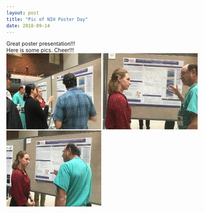 ```yaml
---
layout: post
title: "Pic of NIH Poster Day"
date: 2018-09-14
---
```

Great poster presentation!!! </br>
Here is some pics. 
Cheer!!! </br>
<img src="/assets/pics/IMG_1177.jpg" width="250" height="200">
<img src="/assets/pics/IMG_1188.jpg" width="250" height="200">
<img src="/assets/pics/IMG_1187.jpg" width="250" height="200">
